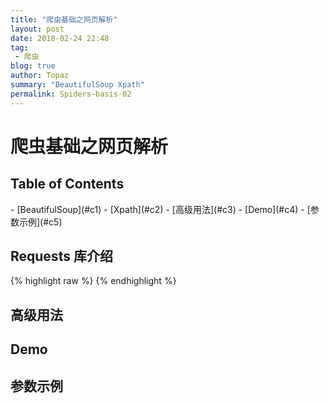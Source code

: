 ```yaml
---
title: "爬虫基础之网页解析"
layout: post
date: 2018-02-24 22:48
tag:
 - 爬虫
blog: true
author: Topaz
summary: "BeautifulSoup Xpath"
permalink: Spiders-basis-02
---
```

<h1 class="title"> 爬虫基础之网页解析 </h1>

<h2> Table of Contents </h2>
- [BeautifulSoup](#c1)
- [Xpath](#c2)
- [高级用法](#c3)
- [Demo](#c4)
- [参数示例](#c5)

<h2 id="c1"> Requests 库介绍 </h2>
{% highlight raw %}
{% endhighlight %}



<h2 id="c3"> 高级用法 </h2>


<h2 id="c4"> Demo </h2>



<h2 id="c5"> 参数示例 </h2>










